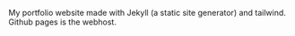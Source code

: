 My portfolio website made with Jekyll (a static site generator) and tailwind. Github pages is the webhost. 

